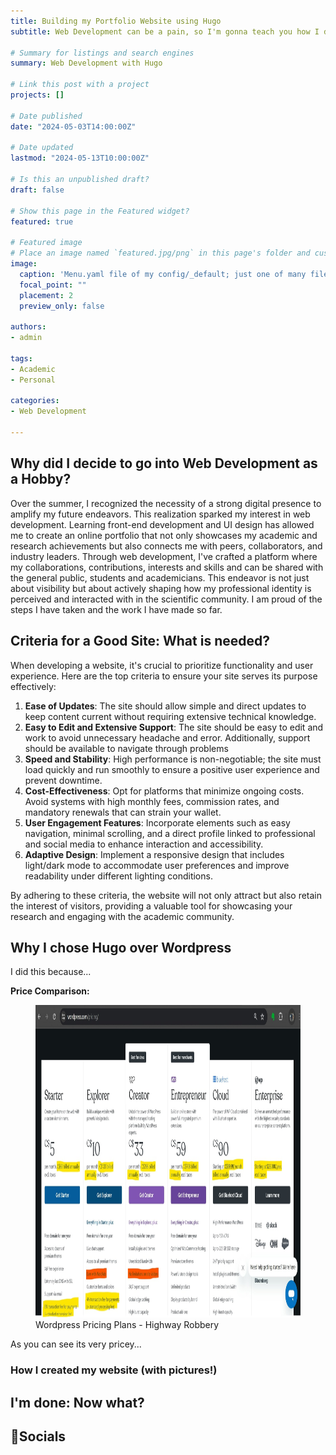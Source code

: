 ```yaml
---
title: Building my Portfolio Website using Hugo
subtitle: Web Development can be a pain, so I'm gonna teach you how I did it so you don't have to experience it!

# Summary for listings and search engines
summary: Web Development with Hugo

# Link this post with a project
projects: []

# Date published
date: "2024-05-03T14:00:00Z"

# Date updated
lastmod: "2024-05-13T10:00:00Z"

# Is this an unpublished draft?
draft: false

# Show this page in the Featured widget?
featured: true

# Featured image
# Place an image named `featured.jpg/png` in this page's folder and customize its options here.
image:
  caption: 'Menu.yaml file of my config/_default; just one of many files to edit'
  focal_point: ""
  placement: 2
  preview_only: false

authors:
- admin

tags:
- Academic
- Personal

categories:
- Web Development

---
```


## Why did I decide to go into Web Development as a Hobby?

Over the summer, I recognized the necessity of a strong digital presence to amplify my future endeavors. This realization sparked my interest in web development. Learning front-end development and UI design has allowed me to create an online portfolio that not only showcases my academic and research achievements but also connects me with peers, collaborators, and industry leaders. Through web development, I've crafted a platform where my collaborations, contributions, interests and skills and can be shared with the general public, students and academicians. This endeavor is not just about visibility but about actively shaping how my professional identity is perceived and interacted with in the scientific community. I am proud of the steps I have taken and the work I have made so far.

## Criteria for a Good Site: What is needed?

When developing a website, it's crucial to prioritize functionality and user experience. Here are the top criteria to ensure your site serves its purpose effectively:

1. **Ease of Updates**: The site should allow simple and direct updates to keep content current without requiring extensive technical knowledge.
2. **Easy to Edit and Extensive Support**: The site should be easy to edit and work to avoid unnecessary headache and error. Additionally, support should be available to navigate through problems
3. **Speed and Stability**: High performance is non-negotiable; the site must load quickly and run smoothly to ensure a positive user experience and prevent downtime.
4. **Cost-Effectiveness**: Opt for platforms that minimize ongoing costs. Avoid systems with high monthly fees, commission rates, and mandatory renewals that can strain your wallet.
5. **User Engagement Features**: Incorporate elements such as easy navigation, minimal scrolling, and a direct profile linked to professional and social media to enhance interaction and accessibility.
6. **Adaptive Design**: Implement a responsive design that includes light/dark mode to accommodate user preferences and improve readability under different lighting conditions.

By adhering to these criteria, the website will not only attract but also retain the interest of visitors, providing a valuable tool for showcasing your research and engaging with the academic community.

## Why I chose Hugo over Wordpress

I did this because...

**Price Comparison:**<br/>

<figure>
  <img src="wppricing.jpg" alt="Price Comparison" width="800" height="500">
  <figcaption>Wordpress Pricing Plans - Highway Robbery</figcaption>
</figure>


As you can see its very pricey...

### How I created my website (with pictures!)


## I'm done: Now what?


## 📱Socials

